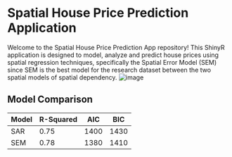 # Spatial House Price Prediction Application
Welcome to the Spatial House Price Prediction App repository! This ShinyR application is designed to model, analyze and predict house prices using spatial regression techniques, specifically the Spatial Error Model (SEM) since SEM is the best model for the research dataset between the two spatial models of spatial dependency.
![image](https://github.com/user-attachments/assets/dc29ab58-a929-4211-9645-8b26bdc01cd8)

## Model Comparison

| Model | R-Squared | AIC  | BIC  |
|-------|-----------|------|------|
| SAR   | 0.75      | 1400 | 1430 |
| SEM   | 0.78      | 1380 | 1410 |
